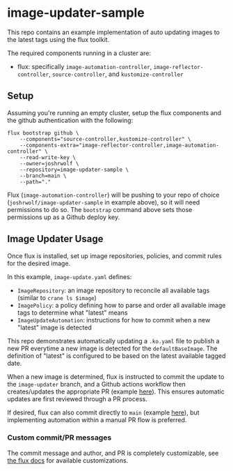 # image-updater-sample

This repo contains an example implementation of auto updating images to the latest tags using the flux toolkit.

The required components running in a cluster are:

* flux: specifically `image-automation-controller`, `image-reflector-controller`, `source-controller`, and `kustomize-controller`

## Setup

Assuming you're running an empty cluster, setup the flux components and the github authentication with the following:

```
flux bootstrap github \
    --components="source-controller,kustomize-controller" \
    --components-extra="image-reflector-controller,image-automation-controller" \
    --read-write-key \
    --owner=joshrwolf \
    --repository=image-updater-sample \
    --branch=main \
    --path="."
```

Flux (`image-automation-controller`) will be pushing to your repo of choice (`joshrwolf/image-updater-sample` in example above), so it will need permissions to do so.  The `bootstrap` command above sets those permissions up as a Github deploy key.

## Image Updater Usage

Once flux is installed, set up image repositories, policies, and commit rules for the desired image.

In this example, `image-update.yaml` defines:

* `ImageRepository`: an image repository to reconcile all available tags (similar to `crane ls $image`)
* `ImagePolicy`: a policy defining how to parse and order all available image tags to determine what "latest" means
* `ImageUpdateAutomation`: instructions for how to commit when a new "latest" image is detected

This repo demonstrates automatically updating a `.ko.yaml` file to publish a new PR everytime a new image is detected for the `defaultBaseImage`.  The definition of "latest" is configured to be based on the latest available tagged date.

When a new image is determined, flux is instructed to commit the update to the `image-updater` branch, and a Github actions workflow then creates/updates the appropriate PR (example [here](https://github.com/joshrwolf/image-updater-sample/pull/1)).  This ensures automatic updates are first reviewed through a PR process.

If desired, flux can also commit directly to `main` (example [here](https://github.com/joshrwolf/image-updater-sample/commit/64807db03241006bd48701d5ce25792dde64a38e)), but implementing automation within a manual PR flow is preferred.

### Custom commit/PR messages

The commit message and author, and PR is completely customizable, see [the flux docs](https://fluxcd.io/docs/guides/image-update/#configure-the-commit-message) for available customizations.
